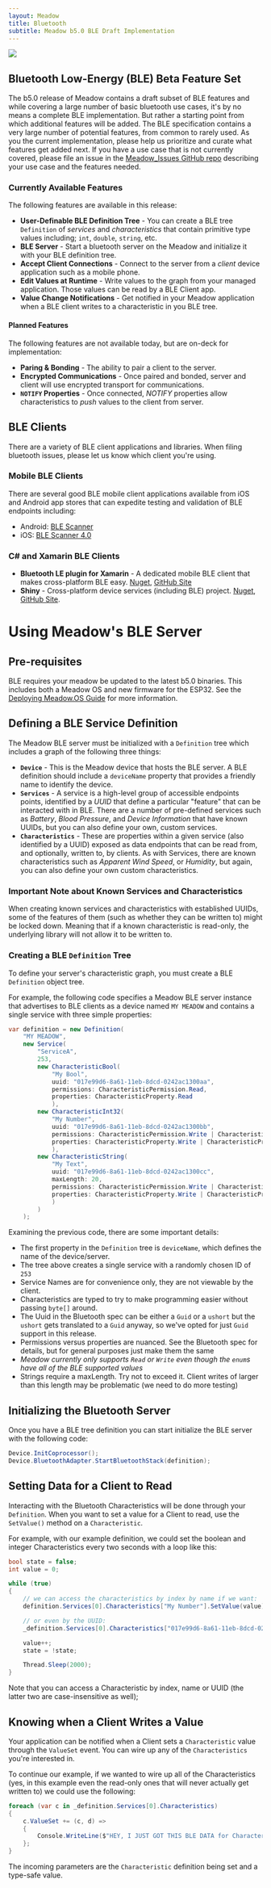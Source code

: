 ```yaml
---
layout: Meadow
title: Bluetooth
subtitle: Meadow b5.0 BLE Draft Implementation
---
```


![](Bluetooth_Logo.svg)

## Bluetooth Low-Energy (BLE) Beta Feature Set

The b5.0 release of Meadow contains a draft subset of BLE features and while covering a large number of basic bluetooth use cases, it's by no means a complete BLE implementation. But rather a starting point from which additional features will be added. The BLE specification contains a very large number of potential features, from common to rarely used. As you the current implementation, please help us prioritize and curate what features get added next. If you have a use case that is not currently covered, please file an issue in the [Meadow_Issues GitHub repo](https://github.com/WildernessLabs/Meadow_Issues/issues) describing your use case and the features needed.

### Currently Available Features

The following features are available in this release:

- **User-Definable BLE Definition Tree** - You can create a BLE tree `Definition` of _services_ and _characteristics_ that contain primitive type values including; `int`, `double`, `string`, etc.
- **BLE Server** - Start a bluetooth server on the Meadow and initialize it with your BLE definition tree.
- **Accept Client Connections** - Connect to the server from a _client_ device application such as a mobile phone.
- **Edit Values at Runtime** - Write values to the graph from your managed application. Those values can be read by a BLE Client app.
- **Value Change Notifications** - Get notified in your Meadow application when a BLE client writes to a characteristic in you BLE tree.

#### Planned Features

The following features are not available today, but are on-deck for implementation:

 * **Paring & Bonding** - The ability to pair a client to the server.
 * **Encrypted Communications** - Once paired and bonded, server and client will use encrypted transport for communications.
 * **`NOTIFY` Properties** - Once connected, _NOTIFY_ properties allow characteristics to _push_ values to the client from server.

## BLE Clients

There are a variety of BLE client applications and libraries. When filing bluetooth issues, please let us know which client you're using.

### Mobile BLE Clients

There are several good BLE mobile client applications available from iOS and Android app stores that can expedite testing and validation of BLE endpoints including:

 * Android: [BLE Scanner](https://play.google.com/store/apps/details?id=com.macdom.ble.blescanner)
 * iOS: [BLE Scanner 4.0](https://apps.apple.com/us/app/ble-scanner-4-0/id1221763603#?platform=iphone)

### C# and Xamarin BLE Clients

* **Bluetooth LE plugin for Xamarin** - A dedicated mobile BLE client that makes cross-platform BLE easy. [Nuget](https://www.nuget.org/packages/Plugin.BLE/), [GitHub Site](https://github.com/xabre/xamarin-bluetooth-le)
* **Shiny** - Cross-platform device services (including BLE) project. [Nuget](https://www.nuget.org/packages/Shiny.BluetoothLE/), [GitHub Site](https://github.com/shinyorg/shiny).

# Using Meadow's BLE Server 

## Pre-requisites

BLE requires your meadow be updated to the latest b5.0 binaries.  This includes both a Meadow OS and new firmware for the ESP32.  See the [Deploying Meadow.OS Guide](/Meadow/Getting_Started/Deploying_Meadow/) for more information.




## Defining a BLE Service Definition

The Meadow BLE server must be initialized with a `Definition` tree which includes a graph of the following three things:

 * **`Device`** - This is the Meadow device that hosts the BLE server. A BLE definition should include a `deviceName` property that provides a friendly name to identify the device.
 * **`Services`** - A service is a high-level group of accessible endpoints points, identified by a _UUID_ that define a particular "feature" that can be interacted with in BLE. There are a number of pre-defined services such as _Battery_, _Blood Pressure_, and _Device Information_ that have known UUIDs, but you can also define your own, custom services.
 * **`Characteristics`** - These are properties within a given service (also identified by a UUID) exposed as data endpoints that can be read from, and optionally, written to, by clients. As with Services, there are known characteristics such as _Apparent Wind Speed_, or _Humidity_, but again, you can also define your own custom characteristics.

### Important Note about Known Services and Characteristics

When creating known services and characteristics with established UUIDs, some of the features of them (such as whether they can be written to) might be locked down. Meaning that if a known characteristic is read-only, the underlying library will not allow it to be written to.

<!-- 
TODO: we should link to a list of known stuff if we have one. There are a couple here, but they're incomplete: 
 * Known Services - https://github.com/xabre/xamarin-bluetooth-le/blob/master/Source/Plugin.BLE.Abstractions/KnownServices.cs
 * Known Characteristics - https://github.com/xabre/xamarin-bluetooth-le/blob/master/Source/Plugin.BLE.Abstractions/KnownCharacteristics.cs
-->

### Creating a BLE `Definition` Tree

To define your server's characteristic graph, you must create a BLE `Definition` object tree. 

For example, the following code specifies a Meadow BLE server instance that advertises to BLE clients as a device named `MY MEADOW` and contains a single service with three simple properties:

```csharp
var definition = new Definition(
    "MY MEADOW",
    new Service(
        "ServiceA",
        253,
        new CharacteristicBool(
            "My Bool",
            uuid: "017e99d6-8a61-11eb-8dcd-0242ac1300aa",
            permissions: CharacteristicPermission.Read,
            properties: CharacteristicProperty.Read
            ),
        new CharacteristicInt32(
            "My Number",
            uuid: "017e99d6-8a61-11eb-8dcd-0242ac1300bb",
            permissions: CharacteristicPermission.Write | CharacteristicPermission.Read,
            properties: CharacteristicProperty.Write | CharacteristicProperty.Read
            ),
        new CharacteristicString(
            "My Text",
            uuid: "017e99d6-8a61-11eb-8dcd-0242ac1300cc",
            maxLength: 20,
            permissions: CharacteristicPermission.Write | CharacteristicPermission.Read,
            properties: CharacteristicProperty.Write | CharacteristicProperty.Read
            )
        )
    );

```

Examining the previous code, there are some important details:

 * The first property in the `Definition` tree is `deviceName`, which defines the name of the device/server.
 * The tree above creates a single service with a randomly chosen ID of `253`
 * Service Names are for convenience only, they are not viewable by the client.
 * Characteristics are typed to try to make programming easier without passing `byte[]` around.
 * The Uuid in the Bluetooth spec can be either a `Guid` or a `ushort` but the `ushort` gets translated to a `Guid` anyway, so we've opted for just `Guid` support in this release.
 *	Permissions versus properties are nuanced.  See the Bluetooth spec for details, but for general purposes just make them the same
 *  *Meadow currently only supports `Read` or `Write` even though the `enum`s have all of the BLE supported values*
 * Strings require a maxLength. Try not to exceed it.  Client writes of larger than this length may be problematic (we need to do more testing)

## Initializing the Bluetooth Server

Once you have a BLE tree definition you can start initialize the BLE server with the following code:

```csharp
Device.InitCoprocessor();
Device.BluetoothAdapter.StartBluetoothStack(definition);
```

## Setting Data for a Client to Read

Interacting with the Bluetooth Characteristics will be done through your `Definition`.  When you want to set a value for a Client to read, use the `SetValue()` method on a `Characteristic`.

For example, with our example definition, we could set the boolean and integer Characteristics every two seconds with a loop like this:

```csharp
bool state = false;
int value = 0;

while (true)
{
    // we can access the characteristics by index by name if we want:
    definition.Services[0].Characteristics["My Number"].SetValue(value);

    // or even by the UUID:
    _definition.Services[0].Characteristics["017e99d6-8a61-11eb-8dcd-0242ac1300aa"].SetValue(state);

    value++;
    state = !state;

    Thread.Sleep(2000);
}
```

Note that you can access a Characteristic by index, name or UUID (the latter two are case-insensitive as well);

## Knowing when a Client Writes a Value

Your application can be notified when a Client sets a `Characteristic` value through the `ValueSet` event.  You can wire up any of the `Characteristics` you're interested in.

To continue our example, if we wanted to wire up all of the Characteristics (yes, in this example even the read-only ones that will never actually get written to) we could use the following:

```csharp
foreach (var c in _definition.Services[0].Characteristics)
{
    c.ValueSet += (c, d) =>
    {
        Console.WriteLine($"HEY, I JUST GOT THIS BLE DATA for Characteristic '{c.Name}' of type {d.GetType().Name}: {d}");
    };
}
```

The incoming parameters are the `Characteristic` definition being set and a type-safe value.

